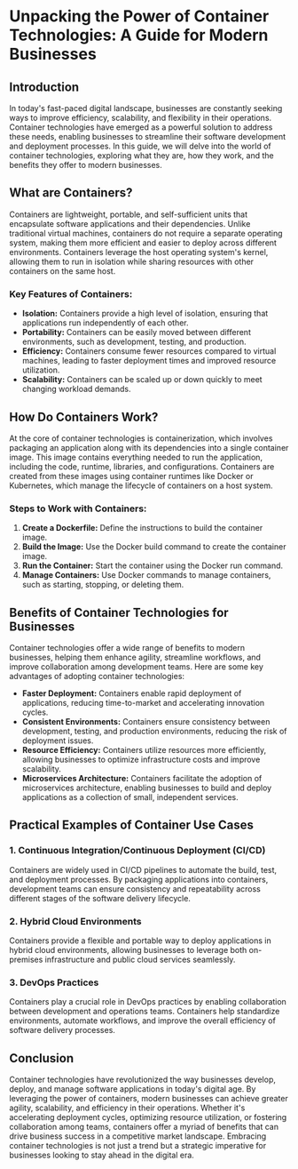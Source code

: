 # Unpacking the Power of Container Technologies: A Guide for Modern Businesses

## Introduction

In today's fast-paced digital landscape, businesses are constantly seeking ways to improve efficiency, scalability, and flexibility in their operations. Container technologies have emerged as a powerful solution to address these needs, enabling businesses to streamline their software development and deployment processes. In this guide, we will delve into the world of container technologies, exploring what they are, how they work, and the benefits they offer to modern businesses.

## What are Containers?

Containers are lightweight, portable, and self-sufficient units that encapsulate software applications and their dependencies. Unlike traditional virtual machines, containers do not require a separate operating system, making them more efficient and easier to deploy across different environments. Containers leverage the host operating system's kernel, allowing them to run in isolation while sharing resources with other containers on the same host.

### Key Features of Containers:

- **Isolation:** Containers provide a high level of isolation, ensuring that applications run independently of each other.
- **Portability:** Containers can be easily moved between different environments, such as development, testing, and production.
- **Efficiency:** Containers consume fewer resources compared to virtual machines, leading to faster deployment times and improved resource utilization.
- **Scalability:** Containers can be scaled up or down quickly to meet changing workload demands.

## How Do Containers Work?

At the core of container technologies is containerization, which involves packaging an application along with its dependencies into a single container image. This image contains everything needed to run the application, including the code, runtime, libraries, and configurations. Containers are created from these images using container runtimes like Docker or Kubernetes, which manage the lifecycle of containers on a host system.

### Steps to Work with Containers:

1. **Create a Dockerfile:** Define the instructions to build the container image.
2. **Build the Image:** Use the Docker build command to create the container image.
3. **Run the Container:** Start the container using the Docker run command.
4. **Manage Containers:** Use Docker commands to manage containers, such as starting, stopping, or deleting them.

## Benefits of Container Technologies for Businesses

Container technologies offer a wide range of benefits to modern businesses, helping them enhance agility, streamline workflows, and improve collaboration among development teams. Here are some key advantages of adopting container technologies:

- **Faster Deployment:** Containers enable rapid deployment of applications, reducing time-to-market and accelerating innovation cycles.
- **Consistent Environments:** Containers ensure consistency between development, testing, and production environments, reducing the risk of deployment issues.
- **Resource Efficiency:** Containers utilize resources more efficiently, allowing businesses to optimize infrastructure costs and improve scalability.
- **Microservices Architecture:** Containers facilitate the adoption of microservices architecture, enabling businesses to build and deploy applications as a collection of small, independent services.

## Practical Examples of Container Use Cases

### 1. Continuous Integration/Continuous Deployment (CI/CD)

Containers are widely used in CI/CD pipelines to automate the build, test, and deployment processes. By packaging applications into containers, development teams can ensure consistency and repeatability across different stages of the software delivery lifecycle.

### 2. Hybrid Cloud Environments

Containers provide a flexible and portable way to deploy applications in hybrid cloud environments, allowing businesses to leverage both on-premises infrastructure and public cloud services seamlessly.

### 3. DevOps Practices

Containers play a crucial role in DevOps practices by enabling collaboration between development and operations teams. Containers help standardize environments, automate workflows, and improve the overall efficiency of software delivery processes.

## Conclusion

Container technologies have revolutionized the way businesses develop, deploy, and manage software applications in today's digital age. By leveraging the power of containers, modern businesses can achieve greater agility, scalability, and efficiency in their operations. Whether it's accelerating deployment cycles, optimizing resource utilization, or fostering collaboration among teams, containers offer a myriad of benefits that can drive business success in a competitive market landscape. Embracing container technologies is not just a trend but a strategic imperative for businesses looking to stay ahead in the digital era.